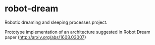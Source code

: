 # robot-dream

Robotic dreaming and sleeping processes project.

Prototype implementation of an architecture suggested in Robot Dream paper (http://arxiv.org/abs/1603.03007)
